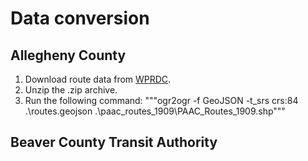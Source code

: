 # Data conversion

## Allegheny County

1. Download route data from [WPRDC](https://data.wprdc.org/dataset/port-authority-current-transit-routes).
2. Unzip the .zip archive.
3. Run the following command: """ogr2ogr -f GeoJSON -t_srs crs:84 .\routes.geojson .\paac_routes_1909\PAAC_Routes_1909.shp"""

## Beaver County Transit Authority